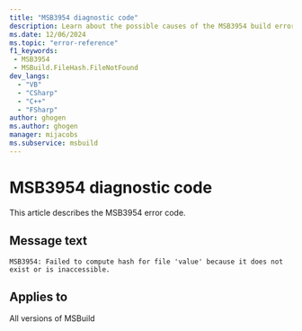```yaml
---
title: "MSB3954 diagnostic code"
description: Learn about the possible causes of the MSB3954 build error, and get troubleshooting tips.
ms.date: 12/06/2024
ms.topic: "error-reference"
f1_keywords:
 - MSB3954
 - MSBuild.FileHash.FileNotFound
dev_langs:
  - "VB"
  - "CSharp"
  - "C++"
  - "FSharp"
author: ghogen
ms.author: ghogen
manager: mijacobs
ms.subservice: msbuild
---
```


# MSB3954 diagnostic code

<!-- :::ErrorDefinitionDescription::: -->
<!-- :::editable-content name="introDescription"::: -->
This article describes the MSB3954 error code.
<!-- :::editable-content-end::: -->

## Message text

`MSB3954: Failed to compute hash for file 'value' because it does not exist or is inaccessible.`

<!-- :::editable-content name="postOutputDescription"::: -->
<!--
{StrBegin="MSB3954: "}
-->
<!-- :::editable-content-end::: -->
<!-- :::ErrorDefinitionDescription-end::: -->

## Applies to

All versions of MSBuild
